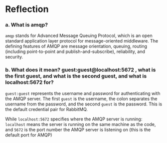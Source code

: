 # Reflection
### a. What is amqp?
`amqp` stands for Advanced Message Queuing Protocol, which is an open standard application layer protocol for message-oriented middleware. The defining features of AMQP are message orientation, queuing, routing (including point-to-point and publish-and-subscribe), reliability, and security.

### b. What does it mean? guest:guest@localhost:5672 , what is the first guest, and what is the second guest, and what is localhost:5672 for?
`guest:guest` represents the username and password for authenticating with the AMQP server.
The first `guest` is the username, the colon separates the username from the password, and the second `guest` is the password.
This is the default credential pair for RabbitMQ.

While `localhost:5672` specifies where the AMQP server is running:
`localhost` means the server is running on the same machine as the code, and
`5672` is the port number the AMQP server is listening on (this is the default port for AMQP)